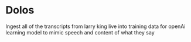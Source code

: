 # Dolos
Ingest all of the transcripts from larry king live into training data for openAi learning model to mimic speech and content of what they say
